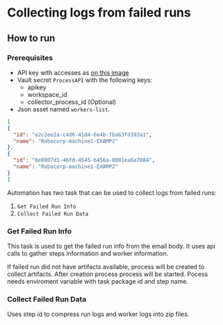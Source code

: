 # Collecting logs from failed runs

## How to run

### Prerequisites

- API key with accesses as [on this image](doc/images/api_access.png)
- Vault secret `ProcessAPI` with the following keys:
  - apikey
  - workspace_id
  - collector_process_id (Optional)
- Json asset named `workers-list`.

```json
[
{
  "id": "e2c2ee2a-c4d6-41d4-6e4b-fba63fd392a1",
  "name": "Robocorp-machine1-EXAMP2"
},
{
  "id": "6e8807d1-46fd-4545-b456a-0001ea6a7084",
  "name": "Robocorp-machine1-EXAMP2"
}
]
  ```


Automation has two task that can be used to collect logs from failed runs:

1. `Get Failed Run Info`
2. `Collect Failed Run Data`

### Get Failed Run Info

This task is used to get the failed run info from the email body. It uses api calls to gather steps information and worker information.

If failed run did not have artifacts available, process will be created to collect artifacts. After creation process process will be started.
Pocess needs enviroment variable with task package id and step name.

### Collect Failed Run Data

Uses step id to compress run logs and worker logs into zip files.